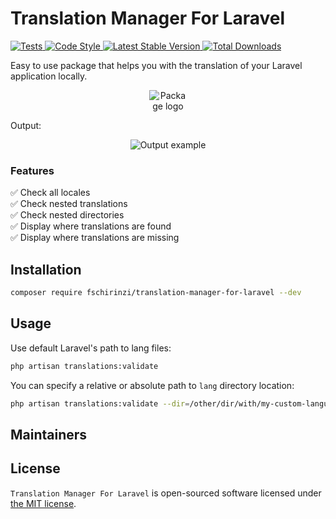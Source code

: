 # Translation Manager For Laravel

<a href="https://github.com/fschirinzi/translation-manager-for-laravel/actions">
    <img src="https://github.com/fschirinzi/translation-manager-for-laravel/workflows/Tests/badge.svg" alt="Tests">
</a>
<a href="https://github.styleci.io/repos/364001001">
    <img src="https://github.styleci.io/repos/364001001/shield?style=flat" alt="Code Style">
</a>
<a href="https://packagist.org/packages/fschirinzi/translation-manager-for-laravel">
    <img src="https://img.shields.io/packagist/v/fschirinzi/translation-manager-for-laravel" alt="Latest Stable Version">
</a>
<a href="https://packagist.org/packages/fschirinzi/translation-manager-for-laravel">
    <img src="https://img.shields.io/packagist/dt/fschirinzi/translation-manager-for-laravel" alt="Total Downloads">
</a>

Easy to use package that helps you with the translation of your Laravel application locally.

<p align="center"><img style="max-width: 60px;" src="https://user-images.githubusercontent.com/5278175/83045008-a9ce0a80-a04d-11ea-89db-90e709ca7b0d.png" alt="Package logo"></p>

Output:

<p align="center"><img style="max-width: 500px;" src="https://francesco.schirinzi.me/wp-content/uploads/2021/05/translation-manager-for-laravel_output.jpg" alt="Output example"></p>

### Features
:white_check_mark: Check all locales <br>
:white_check_mark: Check nested translations <br>
:white_check_mark: Check nested directories <br>
:white_check_mark: Display where translations are found <br>
:white_check_mark: Display where translations are missing <br>

## Installation
```sh
composer require fschirinzi/translation-manager-for-laravel --dev
```

## Usage
Use default Laravel's path to lang files:
```sh
php artisan translations:validate
```

You can specify a relative or absolute path to `lang` directory location:
```sh
php artisan translations:validate --dir=/other/dir/with/my-custom-languages
```

## Maintainers

## License

`Translation Manager For Laravel` is open-sourced software licensed under [the MIT license](LICENSE.md).
